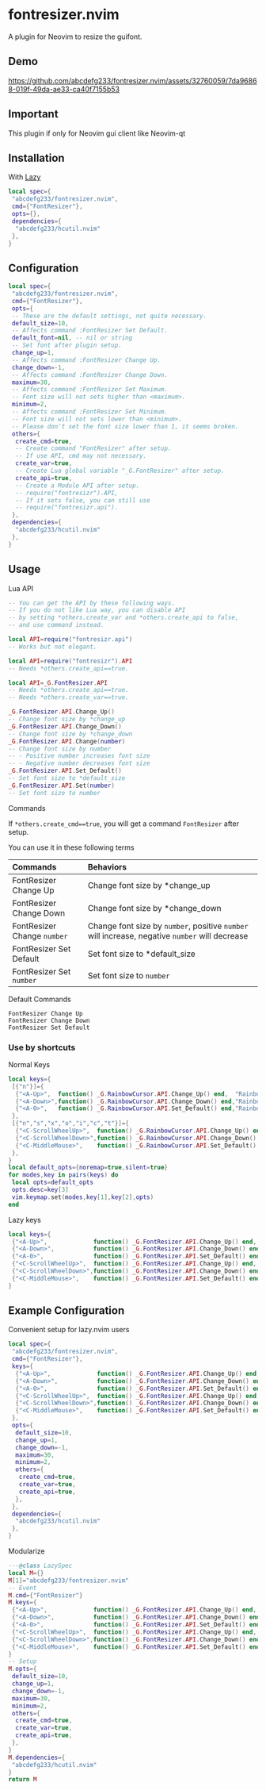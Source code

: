 # fontresizer.nvim

A plugin for Neovim to resize the guifont.

## Demo

https://github.com/abcdefg233/fontresizer.nvim/assets/32760059/7da96868-019f-49da-ae33-ca40f7155b53

## Important

This plugin if only for Neovim gui client like Neovim-qt

## Installation

With [Lazy](https://github.com/folke/lazy.nvim)

```lua
local spec={
 "abcdefg233/fontresizer.nvim",
 cmd={"FontResizer"},
 opts={},
 dependencies={
  "abcdefg233/hcutil.nvim"
 },
}
```

## Configuration

```lua
local spec={
 "abcdefg233/fontresizer.nvim",
 cmd={"FontResizer"},
 opts={
 -- These are the default settings, not quite necessary.
 default_size=10,
 -- Affects command :FontResizer Set Default.
 default_font=nil, -- nil or string
 -- Set font after plugin setup.
 change_up=1,
 -- Affects command :FontResizer Change Up.
 change_down=-1,
 -- Affects command :FontResizer Change Down.
 maximum=30,
 -- Affects command :FontResizer Set Maximum.
 -- Font size will not sets higher than <maximum>.
 minimum=2,
 -- Affects command :FontResizer Set Minimum.
 -- Font size will not sets lower than <minimum>.
 -- Please don't set the font size lower than 1, it seems broken.
 others={
  create_cmd=true,
  -- Create command "FontResizer" after setup.
  -- If use API, cmd may not necessary.
  create_var=true,
  -- Create Lua global variable "_G.FontResizer" after setup.
  create_api=true,
  -- Create a Module API after setup.
  -- require("fontresizr").API,
  -- If it sets false, you can still use
  -- require("fontresizr.api").
 },
 dependencies={
  "abcdefg233/hcutil.nvim"
 },
}
```

## Usage

Lua API

```lua
-- You can get the API by these following ways.
-- If you do not like Lua way, you can disable API
-- by setting *others.create_var and *others.create_api to false,
-- and use command instead.

local API=require("fontresizr.api")
-- Works but not elegant.

local API=require("fontresizr").API
-- Needs *others.create_api==true.

local API=_G.FontResizer.API
-- Needs *others.create_api==true.
-- Needs *others.create_var==true.
```

```lua
_G.FontResizer.API.Change_Up()
-- Change font size by *change_up
_G.FontResizer.API.Change_Down()
-- Change font size by *change_down
_G.FontResizer.API.Change(number)
-- Change font size by number
-- - Positive number increases font size
-- - Negative number decreases font size
_G.FontResizer.API.Set_Default()
-- Set font size to *default_size
_G.FontResizer.API.Set(number)
-- Set font size to number
```

Commands

If `*others.create_cmd==true`, you will get a command `FontResizer` after setup.

You can use it in these following terms

| Commands                    | Behaviors                                                                                      |
| :-------------------------- | :--------------------------------------------------------------------------------------------- |
| FontResizer Change Up       | Change font size by \*change\_up                                                                |
| FontResizer Change Down     | Change font size by \*change\_down                                                              |
| FontResizer Change `number` | Change font size by `number`, positive `number` will increase, negative `number` will decrease |
| FontResizer Set Default     | Set font size to \*default\_size                                                                |
| FontResizer Set `number`    | Set font size to `number`                                                                      |

Default Commands

```
FontResizer Change Up
FontResizer Change Down
FontResizer Set Default
```

### Use by shortcuts

Normal Keys

```lua
local keys={
 [{"n"}]={
  {"<A-Up>",  function() _G.RainbowCursor.API.Change_Up() end,  "RainbowCursor Change Up"},
  {"<A-Down>",function() _G.RainbowCursor.API.Change_Down() end,"RainbowCursor Change Down"},
  {"<A-0>",   function() _G.RainbowCursor.API.Set_Default() end,"RainbowCursor Set Default"},
 },
 [{"n","s","x","o","i","c","t"}]={
  {"<C-ScrollWheelUp>",  function() _G.RainbowCursor.API.Change_Up() end,  "RainbowCursor Change Up"},
  {"<C-ScrollWheelDown>",function() _G.RainbowCursor.API.Change_Down() end,"RainbowCursor Change Down"},
  {"<C-MiddleMouse>",    function() _G.RainbowCursor.API.Set_Default() end,"RainbowCursor Set Default"},
 },
}
local default_opts={noremap=true,silent=true}
for modes,key in pairs(keys) do
 local opts=default_opts
 opts.desc=key[3]
 vim.keymap.set(modes,key[1],key[2],opts)
end
```

Lazy keys

```lua
local keys={
 {"<A-Up>",             function() _G.FontResizer.API.Change_Up() end,  desc="FontResizer Change Up"},
 {"<A-Down>",           function() _G.FontResizer.API.Change_Down() end,desc="FontResizer Change Down"},
 {"<A-0>",              function() _G.FontResizer.API.Set_Default() end,desc="FontResizer Set Default"},
 {"<C-ScrollWheelUp>",  function() _G.FontResizer.API.Change_Up() end,  mode={"n","s","x","o","i","c","t"},desc="FontResizer Change Up"},
 {"<C-ScrollWheelDown>",function() _G.FontResizer.API.Change_Down() end,mode={"n","s","x","o","i","c","t"},desc="FontResizer Change Down"},
 {"<C-MiddleMouse>",    function() _G.FontResizer.API.Set_Default() end,mode={"n","s","x","o","i","c","t"},desc="FontResizer Set Default"},
}
```

## Example Configuration

Convenient setup for lazy.nvim users

```lua
local spec={
 "abcdefg233/fontresizer.nvim",
 cmd={"FontResizer"},
 keys={
  {"<A-Up>",             function() _G.FontResizer.API.Change_Up() end,  desc="FontResizer Change Up"},
  {"<A-Down>",           function() _G.FontResizer.API.Change_Down() end,desc="FontResizer Change Down"},
  {"<A-0>",              function() _G.FontResizer.API.Set_Default() end,desc="FontResizer Set Default"},
  {"<C-ScrollWheelUp>",  function() _G.FontResizer.API.Change_Up() end,  mode={"n","s","x","o","i","c","t"},desc="FontResizer Change Up"},
  {"<C-ScrollWheelDown>",function() _G.FontResizer.API.Change_Down() end,mode={"n","s","x","o","i","c","t"},desc="FontResizer Change Down"},
  {"<C-MiddleMouse>",    function() _G.FontResizer.API.Set_Default() end,mode={"n","s","x","o","i","c","t"},desc="FontResizer Set Default"},
 },
 opts={
  default_size=10,
  change_up=1,
  change_down=-1,
  maximum=30,
  minimum=2,
  others={
   create_cmd=true,
   create_var=true,
   create_api=true,
  },
 },
 dependencies={
  "abcdefg233/hcutil.nvim"
 },
}
```

Modularize

```lua
---@class LazySpec
local M={}
M[1]="abcdefg233/fontresizer.nvim"
-- Event
M.cmd={"FontResizer"}
M.keys={
 {"<A-Up>",             function() _G.FontResizer.API.Change_Up() end,  desc="FontResizer Change Up"},
 {"<A-Down>",           function() _G.FontResizer.API.Change_Down() end,desc="FontResizer Change Down"},
 {"<A-0>",              function() _G.FontResizer.API.Set_Default() end,desc="FontResizer Set Default"},
 {"<C-ScrollWheelUp>",  function() _G.FontResizer.API.Change_Up() end,  mode={"n","s","x","o","i","c","t"},desc="FontResizer Change Up"},
 {"<C-ScrollWheelDown>",function() _G.FontResizer.API.Change_Down() end,mode={"n","s","x","o","i","c","t"},desc="FontResizer Change Down"},
 {"<C-MiddleMouse>",    function() _G.FontResizer.API.Set_Default() end,mode={"n","s","x","o","i","c","t"},desc="FontResizer Set Default"},
}
-- Setup
M.opts={
 default_size=10,
 change_up=1,
 change_down=-1,
 maximum=30,
 minimum=2,
 others={
  create_cmd=true,
  create_var=true,
  create_api=true,
 },
}
M.dependencies={
 "abcdefg233/hcutil.nvim"
}
return M
```

